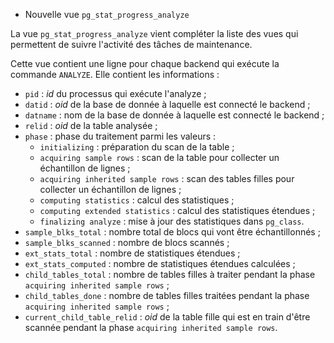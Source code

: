 <!--
Les commits sur ce sujet sont :

https://git.postgresql.org/gitweb/?p=postgresql.git;a=commitdiff;h=a166d408eb0b35023c169e765f4664c3b114b52e

-->

<div class="slide-content">

* Nouvelle vue `pg_stat_progress_analyze`

</div>

<div class="notes">

La vue `pg_stat_progress_analyze` vient compléter la liste des vues qui
permettent de suivre l'activité des tâches de maintenance.

Cette vue contient une ligne pour chaque backend qui exécute la commande
`ANALYZE`. Elle contient les informations :

* `pid` : _id_ du processus qui exécute l'analyze ;
* `datid` : _oid_ de la base de donnée à laquelle est connecté le backend ;
* `datname` : nom de la base de donnée à laquelle est connecté le backend ;
* `relid` : _oid_ de la table analysée ;
* `phase` : phase du traitement parmi les valeurs :
  * `initializing` : préparation du scan de la table ;
  * `acquiring sample rows` : scan de la table pour collecter un échantillon de
    lignes ;
  * `acquiring inherited sample rows` : scan des tables filles pour collecter
    un échantillon de lignes ;
  * `computing statistics` : calcul des statistiques ;
  * `computing extended statistics` : calcul des statistiques étendues ;
  * `finalizing analyze` : mise à jour des statistiques dans `pg_class`.
* `sample_blks_total` : nombre total de blocs qui vont être échantillonnés ;
* `sample_blks_scanned` : nombre de blocs scannés ;
* `ext_stats_total` : nombre de statistiques étendues ;
* `ext_stats_computed`  : nombre de statistiques étendues calculées ;
* `child_tables_total` : nombre de tables filles à traiter pendant la phase
  `acquiring inherited sample rows` ;
* `child_tables_done` : nombre de tables filles traitées pendant la phase
  `acquiring inherited sample rows` ;
* `current_child_table_relid` : _oid_ de la table fille qui est en train d'être
  scannée pendant la phase `acquiring inherited sample rows`.

</div>
